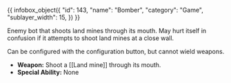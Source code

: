 {{ infobox_object({
	"id": 143,
	"name": "Bomber",
	"category": "Game",
	"sublayer_width": 15,
}) }}

Enemy bot that shoots land mines through its mouth. May hurt itself in confusion if it attempts to shoot land mines at a close wall.

Can be configured with the configuration button, but cannot wield weapons.

- **Weapon:** Shoot a [[Land mine]] through its mouth.
- **Special Ability:** None